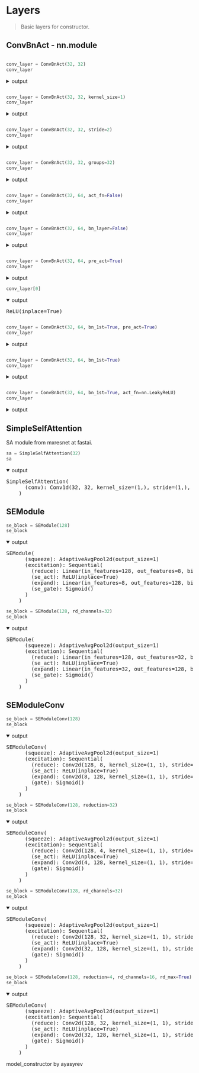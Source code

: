 # Layers

> Basic layers for constructor.

## ConvBnAct - nn.module


```python

conv_layer = ConvBnAct(32, 32)
conv_layer
```
<details> <summary>output</summary>  
    </pre>ConvBnAct(
      (conv): Conv2d(32, 32, kernel_size=(3, 3), stride=(1, 1), padding=(1, 1), bias=False)
      (bn): BatchNorm2d(32, eps=1e-05, momentum=0.1, affine=True, track_running_stats=True)
      (act_fn): ReLU(inplace=True)
    )</pre>
</details>




```python

conv_layer = ConvBnAct(32, 32, kernel_size=1)
conv_layer
```
<details> <summary>output</summary>  
    </pre>ConvBnAct(
      (conv): Conv2d(32, 32, kernel_size=(1, 1), stride=(1, 1), bias=False)
      (bn): BatchNorm2d(32, eps=1e-05, momentum=0.1, affine=True, track_running_stats=True)
      (act_fn): ReLU(inplace=True)
    )</pre>
</details>




```python

conv_layer = ConvBnAct(32, 32, stride=2)
conv_layer
```
<details> <summary>output</summary>  
    </pre>ConvBnAct(
      (conv): Conv2d(32, 32, kernel_size=(3, 3), stride=(2, 2), padding=(1, 1), bias=False)
      (bn): BatchNorm2d(32, eps=1e-05, momentum=0.1, affine=True, track_running_stats=True)
      (act_fn): ReLU(inplace=True)
    )</pre>
</details>




```python

conv_layer = ConvBnAct(32, 32, groups=32)
conv_layer
```
<details> <summary>output</summary>  
    </pre>ConvBnAct(
      (conv): Conv2d(32, 32, kernel_size=(3, 3), stride=(1, 1), padding=(1, 1), groups=32, bias=False)
      (bn): BatchNorm2d(32, eps=1e-05, momentum=0.1, affine=True, track_running_stats=True)
      (act_fn): ReLU(inplace=True)
    )</pre>
</details>




```python

conv_layer = ConvBnAct(32, 64, act_fn=False)
conv_layer
```
<details> <summary>output</summary>  
    </pre>ConvBnAct(
      (conv): Conv2d(32, 64, kernel_size=(3, 3), stride=(1, 1), padding=(1, 1), bias=False)
      (bn): BatchNorm2d(64, eps=1e-05, momentum=0.1, affine=True, track_running_stats=True)
    )</pre>
</details>




```python

conv_layer = ConvBnAct(32, 64, bn_layer=False)
conv_layer
```
<details> <summary>output</summary>  
    </pre>ConvBnAct(
      (conv): Conv2d(32, 64, kernel_size=(3, 3), stride=(1, 1), padding=(1, 1), bias=False)
      (act_fn): ReLU(inplace=True)
    )</pre>
</details>




```python

conv_layer = ConvBnAct(32, 64, pre_act=True)
conv_layer
```
<details> <summary>output</summary>  
    </pre>ConvBnAct(
      (act_fn): ReLU(inplace=True)
      (conv): Conv2d(32, 64, kernel_size=(3, 3), stride=(1, 1), padding=(1, 1), bias=False)
      (bn): BatchNorm2d(64, eps=1e-05, momentum=0.1, affine=True, track_running_stats=True)
    )</pre>
</details>




```python
conv_layer[0]
```
<details open> <summary>output</summary>  
    <pre>ReLU(inplace=True)</pre>
</details>




```python

conv_layer = ConvBnAct(32, 64, bn_1st=True, pre_act=True)
conv_layer
```
<details> <summary>output</summary>  
    </pre>ConvBnAct(
      (act_fn): ReLU(inplace=True)
      (conv): Conv2d(32, 64, kernel_size=(3, 3), stride=(1, 1), padding=(1, 1), bias=False)
      (bn): BatchNorm2d(64, eps=1e-05, momentum=0.1, affine=True, track_running_stats=True)
    )</pre>
</details>




```python

conv_layer = ConvBnAct(32, 64, bn_1st=True)
conv_layer
```
<details> <summary>output</summary>  
    </pre>ConvBnAct(
      (conv): Conv2d(32, 64, kernel_size=(3, 3), stride=(1, 1), padding=(1, 1), bias=False)
      (bn): BatchNorm2d(64, eps=1e-05, momentum=0.1, affine=True, track_running_stats=True)
      (act_fn): ReLU(inplace=True)
    )</pre>
</details>




```python

conv_layer = ConvBnAct(32, 64, bn_1st=True, act_fn=nn.LeakyReLU)
conv_layer
```
<details> <summary>output</summary>  
    </pre>ConvBnAct(
      (conv): Conv2d(32, 64, kernel_size=(3, 3), stride=(1, 1), padding=(1, 1), bias=False)
      (bn): BatchNorm2d(64, eps=1e-05, momentum=0.1, affine=True, track_running_stats=True)
      (act_fn): LeakyReLU(negative_slope=0.01, inplace=True)
    )</pre>
</details>



## SimpleSelfAttention

SA module from mxresnet at fastai.


```python
sa = SimpleSelfAttention(32)
sa
```
<details open> <summary>output</summary>  
    <pre>SimpleSelfAttention(
      (conv): Conv1d(32, 32, kernel_size=(1,), stride=(1,), bias=False)
    )</pre>
</details>



## SEModule


```python
se_block = SEModule(128)
se_block
```
<details open> <summary>output</summary>  
    <pre>SEModule(
      (squeeze): AdaptiveAvgPool2d(output_size=1)
      (excitation): Sequential(
        (reduce): Linear(in_features=128, out_features=8, bias=True)
        (se_act): ReLU(inplace=True)
        (expand): Linear(in_features=8, out_features=128, bias=True)
        (se_gate): Sigmoid()
      )
    )</pre>
</details>




```python
se_block = SEModule(128, rd_channels=32)
se_block
```
<details open> <summary>output</summary>  
    <pre>SEModule(
      (squeeze): AdaptiveAvgPool2d(output_size=1)
      (excitation): Sequential(
        (reduce): Linear(in_features=128, out_features=32, bias=True)
        (se_act): ReLU(inplace=True)
        (expand): Linear(in_features=32, out_features=128, bias=True)
        (se_gate): Sigmoid()
      )
    )</pre>
</details>



## SEModuleConv


```python
se_block = SEModuleConv(128)
se_block
```
<details open> <summary>output</summary>  
    <pre>SEModuleConv(
      (squeeze): AdaptiveAvgPool2d(output_size=1)
      (excitation): Sequential(
        (reduce): Conv2d(128, 8, kernel_size=(1, 1), stride=(1, 1))
        (se_act): ReLU(inplace=True)
        (expand): Conv2d(8, 128, kernel_size=(1, 1), stride=(1, 1))
        (gate): Sigmoid()
      )
    )</pre>
</details>




```python
se_block = SEModuleConv(128, reduction=32)
se_block
```
<details open> <summary>output</summary>  
    <pre>SEModuleConv(
      (squeeze): AdaptiveAvgPool2d(output_size=1)
      (excitation): Sequential(
        (reduce): Conv2d(128, 4, kernel_size=(1, 1), stride=(1, 1))
        (se_act): ReLU(inplace=True)
        (expand): Conv2d(4, 128, kernel_size=(1, 1), stride=(1, 1))
        (gate): Sigmoid()
      )
    )</pre>
</details>




```python
se_block = SEModuleConv(128, rd_channels=32)
se_block
```
<details open> <summary>output</summary>  
    <pre>SEModuleConv(
      (squeeze): AdaptiveAvgPool2d(output_size=1)
      (excitation): Sequential(
        (reduce): Conv2d(128, 32, kernel_size=(1, 1), stride=(1, 1))
        (se_act): ReLU(inplace=True)
        (expand): Conv2d(32, 128, kernel_size=(1, 1), stride=(1, 1))
        (gate): Sigmoid()
      )
    )</pre>
</details>




```python
se_block = SEModuleConv(128, reduction=4, rd_channels=16, rd_max=True)
se_block
```
<details open> <summary>output</summary>  
    <pre>SEModuleConv(
      (squeeze): AdaptiveAvgPool2d(output_size=1)
      (excitation): Sequential(
        (reduce): Conv2d(128, 32, kernel_size=(1, 1), stride=(1, 1))
        (se_act): ReLU(inplace=True)
        (expand): Conv2d(32, 128, kernel_size=(1, 1), stride=(1, 1))
        (gate): Sigmoid()
      )
    )</pre>
</details>





model_constructor
by ayasyrev
